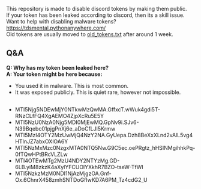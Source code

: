 This repository is made to disable discord tokens by making them public.  
If your token has been leaked according to discord, then its a skill issue.  
Want to help with disabling malware tokens? https://tdsmental.pythonanywhere.com/  
Old tokens are usually moved to [old_tokens.txt](https://github.com/tdsoperational/discord-rat-tokens/blob/main/old_tokens.txt) after around 1 week.  

## Q&A  

**Q: Why has my token been leaked here?**  
**A: Your token might be here because:**  
- You used it in malware. This is most common.  
- It was exposed publicly. This is quiet rare, however not impossible.  

## 


- MTI5Njg5NDEwMjY0NTkwMzQwMA.GffxcT.wWuk4gdi5T-RNzCLfFQ4XgAEMO4ZjpXcRu5E5Y
- MTI5NzU0NzA0Njg5MDI0MjEwMQ.GpNv9i.SJv6-N39Bqebc01pjgPnXj6e_aDoCfLJl5Krmw
- MTI5MzI4OTY2MzUwMjQ4NzY2NA.GyUepa.Dzh8BeXxXLnd2vAlL5vg4HTInJZ7abxOXlOA6Y
- MTI5NzMxMzc0NzgxMTA0NTQ5Nw.G9C5ec.oePRgtz_hHSINMgihhkPq-0fTQwHPtBRcVLZLw
- MTI4OTEwMTg2MzU4NDY2NTYzMg.GD-6LB.yiM8zkzK4aXylYFCUOlYXkhR7BZO-tseW-TfWI
- MTI5NzkzMzM0NDI1NjAzMjgzOA.Gnf-Ox.6ChnrX458zmhSNTDoGfIwKD7A6PM_Tz4cdG2_U